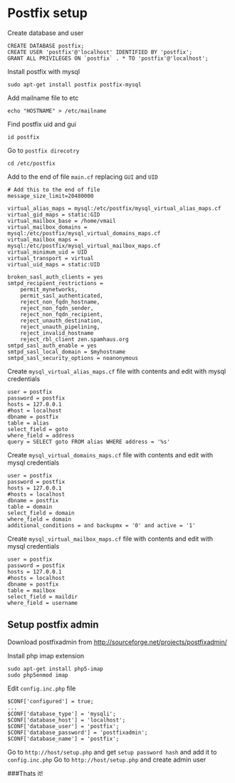 Postfix setup
=============

Create database and user
```
CREATE DATABASE postfix;
CREATE USER 'postfix'@'localhost' IDENTIFIED BY 'postfix';
GRANT ALL PRIVILEGES ON `postfix` . * TO 'postfix'@'localhost';
```

Install postfix with mysql

`sudo apt-get install postfix postfix-mysql`

Add mailname file to etc

`echo "HOSTNAME" > /etc/mailname`

Find postfix uid and gui

`id postfix`

Go to `postfix direcotry`

`cd /etc/postfix`


Add to the end of file `main.cf` replacing `GUI` and `UID`
```
# Add this to the end of file
message_size_limit=20480000

virtual_alias_maps = mysql:/etc/postfix/mysql_virtual_alias_maps.cf
virtual_gid_maps = static:GID
virtual_mailbox_base = /home/vmail
virtual_mailbox_domains = mysql:/etc/postfix/mysql_virtual_domains_maps.cf
virtual_mailbox_maps = mysql:/etc/postfix/mysql_virtual_mailbox_maps.cf
virtual_minimum_uid = UID
virtual_transport = virtual
virtual_uid_maps = static:UID

broken_sasl_auth_clients = yes
smtpd_recipient_restrictions =
    permit_mynetworks,
    permit_sasl_authenticated,
    reject_non_fqdn_hostname,
    reject_non_fqdn_sender,
    reject_non_fqdn_recipient,
    reject_unauth_destination,
    reject_unauth_pipelining,
    reject_invalid_hostname
    reject_rbl_client zen.spamhaus.org
smtpd_sasl_auth_enable = yes
smtpd_sasl_local_domain = $myhostname
smtpd_sasl_security_options = noanonymous
```

Create `mysql_virtual_alias_maps.cf` file with contents and edit with mysql credentials
```
user = postfix
password = postfix
hosts = 127.0.0.1
#host = localhost
dbname = postfix
table = alias
select_field = goto
where_field = address
query = SELECT goto FROM alias WHERE address = '%s'
```

Create `mysql_virtual_domains_maps.cf` file with contents and edit with mysql credentials
```
user = postfix
password = postfix
hosts = 127.0.0.1
#hosts = localhost
dbname = postfix
table = domain
select_field = domain
where_field = domain
additional_conditions = and backupmx = '0' and active = '1'
```

Create `mysql_virtual_mailbox_maps.cf` file with contents and edit with mysql credentials
```
user = postfix
password = postfix
hosts = 127.0.0.1
#hosts = localhost
dbname = postfix
table = mailbox
select_field = maildir
where_field = username
```

## Setup postfix admin
Download postfixadmin from http://sourceforge.net/projects/postfixadmin/

Install php imap extension

```
sudo apt-get install php5-imap
sudo php5enmod imap
```


Edit `config.inc.php` file

```
$CONF['configured'] = true;
...
$CONF['database_type'] = 'mysqli';
$CONF['database_host'] = 'localhost';
$CONF['database_user'] = 'postfix';
$CONF['database_password'] = 'postfixadmin';
$CONF['database_name'] = 'postfix';
```

Go to `http://host/setup.php` and get `setup password hash` and add it to `config.inc.php`
Go to `http://host/setup.php` and create admin user

###Thats it!
